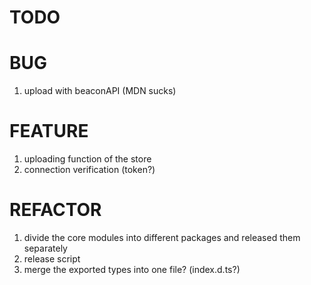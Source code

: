 # TODO

# BUG

1. upload with beaconAPI (MDN sucks)

# FEATURE

1. uploading function of the store
2. connection verification (token?)

# REFACTOR

1. divide the core modules into different packages and released them separately
2. release script
3. merge the exported types into one file? (index.d.ts?)
